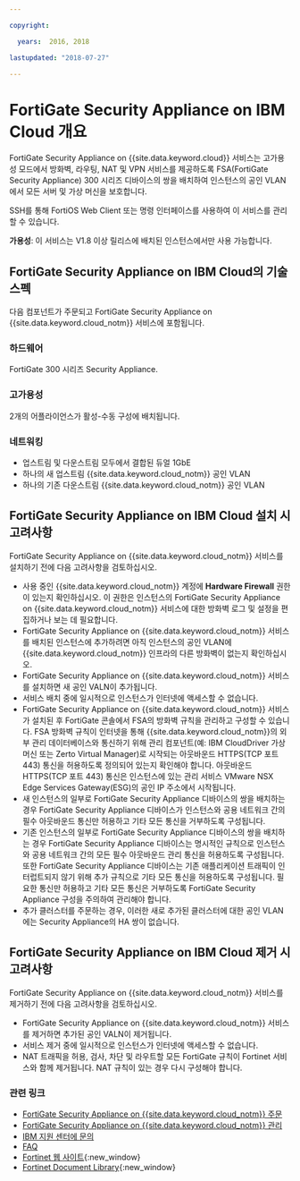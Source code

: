 ```yaml
---

copyright:

  years:  2016, 2018

lastupdated: "2018-07-27"

---
```


# FortiGate Security Appliance on IBM Cloud 개요

FortiGate Security Appliance on {{site.data.keyword.cloud}} 서비스는 고가용성 모드에서 방화벽, 라우팅, NAT 및 VPN 서비스를 제공하도록 FSA(FortiGate Security Appliance) 300 시리즈 디바이스의 쌍을 배치하여 인스턴스의 공인 VLAN에서 모든 서버 및 가상 머신을 보호합니다.

SSH를 통해 FortiOS Web Client 또는 명령 인터페이스를 사용하여 이 서비스를 관리할 수 있습니다.

**가용성**: 이 서비스는 V1.8 이상 릴리스에 배치된 인스턴스에서만 사용 가능합니다.

## FortiGate Security Appliance on IBM Cloud의 기술 스펙

다음 컴포넌트가 주문되고 FortiGate Security Appliance on {{site.data.keyword.cloud_notm}} 서비스에 포함됩니다. 

### 하드웨어

FortiGate 300 시리즈 Security Appliance. 

### 고가용성

2개의 어플라이언스가 활성-수동 구성에 배치됩니다. 

### 네트워킹

* 업스트림 및 다운스트림 모두에서 결합된 듀얼 1GbE
* 하나의 새 업스트림 {{site.data.keyword.cloud_notm}} 공인 VLAN
* 하나의 기존 다운스트림 {{site.data.keyword.cloud_notm}} 공인 VLAN

## FortiGate Security Appliance on IBM Cloud 설치 시 고려사항

FortiGate Security Appliance on {{site.data.keyword.cloud_notm}} 서비스를 설치하기 전에 다음 고려사항을 검토하십시오.
* 사용 중인 {{site.data.keyword.cloud_notm}} 계정에 **Hardware Firewall** 권한이 있는지 확인하십시오. 이 권한은 인스턴스의 FortiGate Security Appliance on {{site.data.keyword.cloud_notm}} 서비스에 대한 방화벽 로그 및 설정을 편집하거나 보는 데 필요합니다.
* FortiGate Security Appliance on {{site.data.keyword.cloud_notm}} 서비스를 배치된 인스턴스에 추가하려면 아직 인스턴스의 공인 VLAN에 {{site.data.keyword.cloud_notm}} 인프라의 다른 방화벽이 없는지 확인하십시오.
* FortiGate Security Appliance on {{site.data.keyword.cloud_notm}} 서비스를 설치하면 새 공인 VALN이 추가됩니다. 
* 서비스 배치 중에 일시적으로 인스턴스가 인터넷에 액세스할 수 없습니다.
* FortiGate Security Appliance on {{site.data.keyword.cloud_notm}} 서비스가 설치된 후 FortiGate 콘솔에서 FSA의 방화벽 규칙을 관리하고 구성할 수 있습니다. FSA 방화벽 규칙이 인터넷을 통해 {{site.data.keyword.cloud_notm}}의 외부 관리 데이터베이스와 통신하기 위해 관리 컴포넌트(예: IBM CloudDriver 가상 머신 또는 Zerto Virtual Manager)로 시작되는 아웃바운드 HTTPS(TCP 포트 443) 통신을 허용하도록 정의되어 있는지 확인해야 합니다. 아웃바운드 HTTPS(TCP 포트 443) 통신은 인스턴스에 있는 관리 서비스 VMware NSX Edge Services Gateway(ESG)의 공인 IP 주소에서 시작됩니다.
* 새 인스턴스의 일부로 FortiGate Security Appliance 디바이스의 쌍을 배치하는 경우 FortiGate Security Appliance 디바이스가 인스턴스와 공용 네트워크 간의 필수 아웃바운드 통신만 허용하고 기타 모든 통신을 거부하도록 구성됩니다.
* 기존 인스턴스의 일부로 FortiGate Security Appliance 디바이스의 쌍을 배치하는 경우 FortiGate Security Appliance 디바이스는 명시적인 규칙으로 인스턴스와 공용 네트워크 간의 모든 필수 아웃바운드 관리 통신을 허용하도록 구성됩니다. 또한 FortiGate Security Appliance 디바이스는 기존 애플리케이션 트래픽이 인터럽트되지 않기 위해 추가 규칙으로 기타 모든 통신을 허용하도록 구성됩니다. 필요한 통신만 허용하고 기타 모든 통신은 거부하도록 FortiGate Security Appliance 구성을 주의하여 관리해야 합니다.
* 추가 클러스터를 주문하는 경우, 이러한 새로 추가된 클러스터에 대한 공인 VLAN에는 Security Appliance의 HA 쌍이 없습니다. 

## FortiGate Security Appliance on IBM Cloud 제거 시 고려사항

FortiGate Security Appliance on {{site.data.keyword.cloud_notm}} 서비스를 제거하기 전에 다음 고려사항을 검토하십시오.
* FortiGate Security Appliance on {{site.data.keyword.cloud_notm}} 서비스를 제거하면 추가된 공인 VALN이 제거됩니다. 
* 서비스 제거 중에 일시적으로 인스턴스가 인터넷에 액세스할 수 없습니다.
* NAT 트래픽을 허용, 검사, 차단 및 라우트할 모든 FortiGate 규칙이 Fortinet 서비스와 함께 제거됩니다. NAT 규칙이 있는 경우 다시 구성해야 합니다.

### 관련 링크

* [FortiGate Security Appliance on {{site.data.keyword.cloud_notm}} 주문](fsa_ordering.html)
* [FortiGate Security Appliance on {{site.data.keyword.cloud_notm}} 관리](managingfsa.html)
* [IBM 지원 센터에 문의](../vmonic/trbl_support.html)
* [FAQ](../vmonic/faq.html)
* [Fortinet 웹 사이트](https://www.fortinet.com/){:new_window}
* [Fortinet Document Library](http://docs.fortinet.com/fortigate/admin-guides){:new_window}
